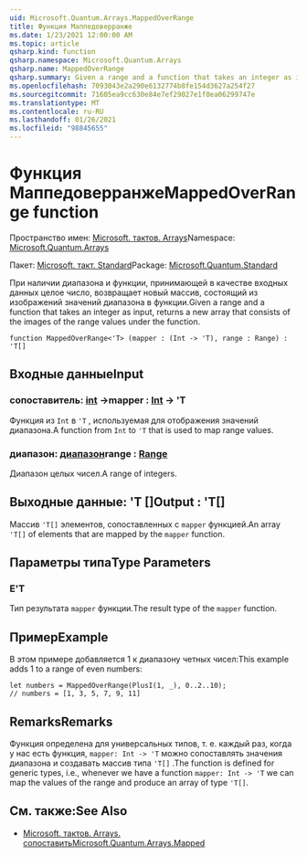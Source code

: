 ```yaml
---
uid: Microsoft.Quantum.Arrays.MappedOverRange
title: Функция Маппедоверранже
ms.date: 1/23/2021 12:00:00 AM
ms.topic: article
qsharp.kind: function
qsharp.namespace: Microsoft.Quantum.Arrays
qsharp.name: MappedOverRange
qsharp.summary: Given a range and a function that takes an integer as input, returns a new array that consists of the images of the range values under the function.
ms.openlocfilehash: 7093043e2a290e6132774b8fe154d3627a254f27
ms.sourcegitcommit: 71605ea9cc630e84e7ef29027e1f0ea06299747e
ms.translationtype: MT
ms.contentlocale: ru-RU
ms.lasthandoff: 01/26/2021
ms.locfileid: "98845655"
---
```

# <a name="mappedoverrange-function"></a><span data-ttu-id="bba5d-102">Функция Маппедоверранже</span><span class="sxs-lookup"><span data-stu-id="bba5d-102">MappedOverRange function</span></span>

<span data-ttu-id="bba5d-103">Пространство имен: [Microsoft. тактов. Arrays](xref:Microsoft.Quantum.Arrays)</span><span class="sxs-lookup"><span data-stu-id="bba5d-103">Namespace: [Microsoft.Quantum.Arrays](xref:Microsoft.Quantum.Arrays)</span></span>

<span data-ttu-id="bba5d-104">Пакет: [Microsoft. такт. Standard](https://nuget.org/packages/Microsoft.Quantum.Standard)</span><span class="sxs-lookup"><span data-stu-id="bba5d-104">Package: [Microsoft.Quantum.Standard](https://nuget.org/packages/Microsoft.Quantum.Standard)</span></span>


<span data-ttu-id="bba5d-105">При наличии диапазона и функции, принимающей в качестве входных данных целое число, возвращает новый массив, состоящий из изображений значений диапазона в функции.</span><span class="sxs-lookup"><span data-stu-id="bba5d-105">Given a range and a function that takes an integer as input, returns a new array that consists of the images of the range values under the function.</span></span>

```qsharp
function MappedOverRange<'T> (mapper : (Int -> 'T), range : Range) : 'T[]
```


## <a name="input"></a><span data-ttu-id="bba5d-106">Входные данные</span><span class="sxs-lookup"><span data-stu-id="bba5d-106">Input</span></span>

### <a name="mapper--int---t"></a><span data-ttu-id="bba5d-107">сопоставитель: [int](xref:microsoft.quantum.lang-ref.int) -></span><span class="sxs-lookup"><span data-stu-id="bba5d-107">mapper : [Int](xref:microsoft.quantum.lang-ref.int) -> 'T</span></span>

<span data-ttu-id="bba5d-108">Функция из `Int` в `'T` , используемая для отображения значений диапазона.</span><span class="sxs-lookup"><span data-stu-id="bba5d-108">A function from `Int` to `'T` that is used to map range values.</span></span>


### <a name="range--range"></a><span data-ttu-id="bba5d-109">диапазон: [диапазон](xref:microsoft.quantum.lang-ref.range)</span><span class="sxs-lookup"><span data-stu-id="bba5d-109">range : [Range](xref:microsoft.quantum.lang-ref.range)</span></span>

<span data-ttu-id="bba5d-110">Диапазон целых чисел.</span><span class="sxs-lookup"><span data-stu-id="bba5d-110">A range of integers.</span></span>



## <a name="output--t"></a><span data-ttu-id="bba5d-111">Выходные данные: 'T []</span><span class="sxs-lookup"><span data-stu-id="bba5d-111">Output : 'T[]</span></span>

<span data-ttu-id="bba5d-112">Массив `'T[]` элементов, сопоставленных с `mapper` функцией.</span><span class="sxs-lookup"><span data-stu-id="bba5d-112">An array `'T[]` of elements that are mapped by the `mapper` function.</span></span>

## <a name="type-parameters"></a><span data-ttu-id="bba5d-113">Параметры типа</span><span class="sxs-lookup"><span data-stu-id="bba5d-113">Type Parameters</span></span>

### <a name="t"></a><span data-ttu-id="bba5d-114">Е</span><span class="sxs-lookup"><span data-stu-id="bba5d-114">'T</span></span>

<span data-ttu-id="bba5d-115">Тип результата `mapper` функции.</span><span class="sxs-lookup"><span data-stu-id="bba5d-115">The result type of the `mapper` function.</span></span>

## <a name="example"></a><span data-ttu-id="bba5d-116">Пример</span><span class="sxs-lookup"><span data-stu-id="bba5d-116">Example</span></span>

<span data-ttu-id="bba5d-117">В этом примере добавляется 1 к диапазону четных чисел:</span><span class="sxs-lookup"><span data-stu-id="bba5d-117">This example adds 1 to a range of even numbers:</span></span>

```qsharp
let numbers = MappedOverRange(PlusI(1, _), 0..2..10);
// numbers = [1, 3, 5, 7, 9, 11]
```

## <a name="remarks"></a><span data-ttu-id="bba5d-118">Remarks</span><span class="sxs-lookup"><span data-stu-id="bba5d-118">Remarks</span></span>

<span data-ttu-id="bba5d-119">Функция определена для универсальных типов, т. е. каждый раз, когда у нас есть функция, `mapper: Int -> 'T` можно сопоставлять значения диапазона и создавать массив типа `'T[]` .</span><span class="sxs-lookup"><span data-stu-id="bba5d-119">The function is defined for generic types, i.e., whenever we have a function `mapper: Int -> 'T` we can map the values of the range and produce an array of type `'T[]`.</span></span>

## <a name="see-also"></a><span data-ttu-id="bba5d-120">См. также:</span><span class="sxs-lookup"><span data-stu-id="bba5d-120">See Also</span></span>

- [<span data-ttu-id="bba5d-121">Microsoft. тактов. Arrays. сопоставить</span><span class="sxs-lookup"><span data-stu-id="bba5d-121">Microsoft.Quantum.Arrays.Mapped</span></span>](xref:Microsoft.Quantum.Arrays.Mapped)